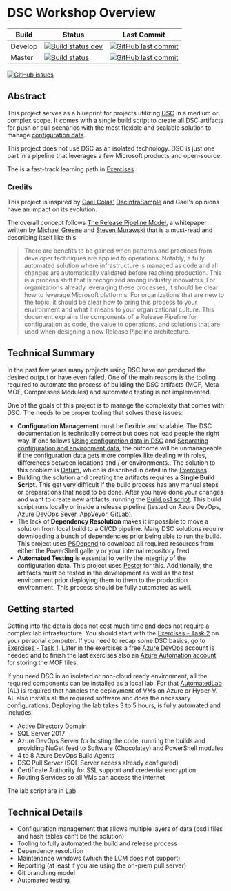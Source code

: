 # DSC Workshop Overview

Build | Status | Last Commit
--- | --- | ---
Develop | [![Build status dev](https://ci.appveyor.com/api/projects/status/9yynk81k3k05nasp/branch/develop?svg=true)](https://ci.appveyor.com/project/automatedlab/DscWorkshop) | [![GitHub last commit](https://img.shields.io/github/last-commit/AutomatedLab/DscWorkshop/dev.svg)](https://github.com/AutomatedLab/DscWorkshop/tree/dev/)
Master | [![Build status](https://ci.appveyor.com/api/projects/status/9yynk81k3k05nasp/branch/master?svg=true)](https://ci.appveyor.com/project/automatedlab/DscWorkshop) | [![GitHub last commit](https://img.shields.io/github/last-commit/AutomatedLab/DscWorkshop/master.svg)](https://github.com/AutomatedLab/DscWorkshop/tree/master/)

[![GitHub issues](https://img.shields.io/github/issues/AutomatedLab/DscWorkshop.svg)](https://github.com/AutomatedLab/DscWorkshop/issues)

## Abstract

This project serves as a blueprint for projects utilizing [DSC](https://docs.microsoft.com/en-us/powershell/scripting/dsc/overview/overview?view=powershell-7) in a medium or complex scope. It comes with a single build script to create all DSC artifacts for push or pull scenarios with the most flexible and scalable solution to manage [configuration data](https://docs.microsoft.com/en-us/powershell/scripting/dsc/configurations/configData?view=powershell-7).

This project does not use DSC as an isolated technology. DSC is just one part in a pipeline that leverages a few Microsoft products and open-source.

The is a fast-track learning path in [Exercises](./Exercises)

### Credits
This project is inspired by [Gael Colas'](https://twitter.com/gaelcolas) [DscInfraSample](https://github.com/gaelcolas/DscInfraSample) and Gael's opinions have an impact on its evolution.

The overall concept follows [The Release Pipeline Model](https://aka.ms/trpm), a whitepaper written by [Michael Greene](https://twitter.com/migreene) and [Steven Murawski](https://twitter.com/StevenMurawski) that is a must-read and describing itself like this:

> There are benefits to be gained when patterns and practices from developer techniques are applied to operations. Notably, a fully automated solution where infrastructure is managed as code and all changes are automatically validated before reaching production. This is a process shift that is recognized among industry innovators. For organizations already leveraging these processes, it should be clear how to leverage Microsoft platforms. For organizations that are new to the topic, it should be clear how to bring this process to your environment and what it means to your organizational culture. This document explains the components of a Release Pipeline for configuration as code, the value to operations, and solutions that are used when designing a new Release Pipeline architecture.

## Technical Summary

In the past few years many projects using DSC have not produced the desired output or have even failed. One of the main reasons is the tooling required to automate the process of building the DSC artifacts (MOF, Meta MOF, Compresses Modules) and automated testing is not implemented.

One of the goals of this project is to manage the complexity that comes with DSC. The needs to be proper tooling that solves these issues:

- **Configuration Management** must be flexible and scalable. The DSC documentation is technically correct but does not lead people the right way. If one follows [Using configuration data in DSC](https://docs.microsoft.com/en-us/powershell/scripting/dsc/configurations/configData?view=powershell-7) and [Separating configuration and environment data](https://docs.microsoft.com/en-us/powershell/scripting/dsc/configurations/separatingenvdata?view=powershell-7), the outcome will be unmanageable if the configuration data gets more complex like dealing with roles, differences between locations and / or environments.. The solution to this problem is [Datum](https://github.com/gaelcolas/Datum), which is described in detail in the [Exercises](./Exercises).
- Building the solution and creating the artifacts requires a **Single Build Script**. This get very difficult if the build process has any manual steps or preparations that need to be done. After you have done your changes and want to create new artifacts, running the [Build.ps1 script](./DSC/Build.ps1). This build script runs locally or inside a release pipeline (tested on Azure DevOps, Azure DevOps Sever, AppVeyor, GitLab).
- The lack of **Dependency Resolution** makes it impossible to move a solution from local build to a CI/CD pipeline. Many DSC solutions require downloading a bunch of dependencies prior being able to run the build. This project uses [PSDepend](https://github.com/RamblingCookieMonster/PSDepend/) to download all required resources from either the PowerShell gallery or your internal repository feed.
- **Automated Testing** is essential to verify the integrity of the configuration data. This project uses [Pester](https://pester.dev/) for this. Additionally, the artifacts must be tested in the development as well as the test environment prior deploying them to them to the production environment. This process should be fully automated as well.

## Getting started

Getting into the details does not cost much time and does not require a complex lab infrastructure. You should start with the [Exercises - Task 2](./Exercises/Task2) on your personal computer. If you need to recap some DSC basics, go to [Exercises - Task 1](./Exercises/Task1). Later in the exercises a free [Azure DevOps](https://azure.microsoft.com/en-us/services/devops/) account is needed and to finish the last exercises also an [Azure Automation account](https://docs.microsoft.com/en-us/azure/automation/automation-create-standalone-account) for storing the MOF files.

If you need DSC in an isolated or non-cloud ready environment, all the required components can be installed as a local lab. For that [AutomatedLab](https://automatedlab.org) (AL) is required that handles the deployment of VMs on Azure or Hyper-V. AL also installs all the required software and does the necessary configurations. Deploying the lab takes 3 to 5 hours, is fully automated and includes:

- Active Directory Domain
- SQL Server 2017
- Azure DevOps Server for hosting the code, running the builds and providing NuGet feed to Software (Chocolatey) and PowerShell modules
- 4 to 8 Azure DevOps Build Agents
- DSC Pull Server (SQL Server access already configured)
- Certificate Authority for SSL support and credential encryption
- Routing Services so all VMs can access the internet

The lab script are in [Lab](./Lab).

## Technical Details

- Configuration management that allows multiple layers of data (psd1 files and hash tables can’t be the solution)
- Tooling to fully automated the build and release process
- Dependency resolution
- Maintenance windows (which the LCM does not support)
- Reporting (at least if you are using the on-prem pull server)
- Git branching model
- Automated testing
